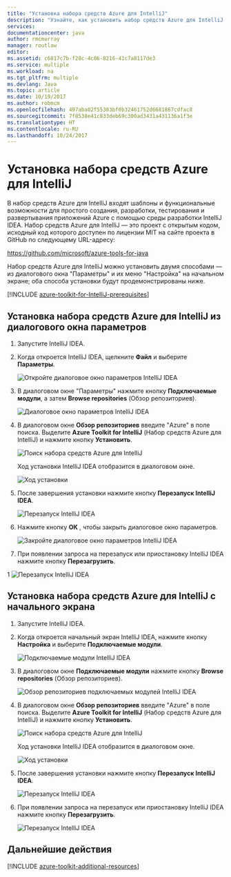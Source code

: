 ```yaml
---
title: "Установка набора средств Azure для IntelliJ"
description: "Узнайте, как установить набор средств Azure для IntelliJ IDEA."
services: 
documentationcenter: java
author: rmcmurray
manager: routlaw
editor: 
ms.assetid: c6817c7b-f28c-4c06-8216-41c7a8117de3
ms.service: multiple
ms.workload: na
ms.tgt_pltfrm: multiple
ms.devlang: Java
ms.topic: article
ms.date: 10/19/2017
ms.author: robmcm
ms.openlocfilehash: 497aba02f55383bf0b32461752d6681867cdfac8
ms.sourcegitcommit: 7f8538e41c833deb69c300ad3431a431136a1f3e
ms.translationtype: HT
ms.contentlocale: ru-RU
ms.lasthandoff: 10/24/2017
---
```

# <a name="installing-the-azure-toolkit-for-intellij"></a>Установка набора средств Azure для IntelliJ
В набор средств Azure для IntelliJ входят шаблоны и функциональные возможности для простого создания, разработки, тестирования и развертывания приложений Azure с помощью среды разработки IntelliJ IDEA. Набор средств Azure для IntelliJ — это проект с открытым кодом, исходный код которого доступен по лицензии MIT на сайте проекта в GitHub по следующему URL-адресу:

<https://github.com/microsoft/azure-tools-for-java>

Набор средств Azure для IntelliJ можно установить двумя способами — из диалогового окна "Параметры" и их меню "Настройка" на начальном экране; оба способа установки будут продемонстрированы ниже.

[!INCLUDE [azure-toolkit-for-IntelliJ-prerequisites](../includes/azure-toolkit-for-intellij-prerequisites.md)]

## <a name="to-install-the-azure-toolkit-for-intellij-from-the-settings-dialog-box"></a>Установка набора средств Azure для IntelliJ из диалогового окна параметров

1. Запустите IntelliJ IDEA.

1. Когда откроется IntelliJ IDEA, щелкните **Файл** и выберите **Параметры**.
   
   ![Откройте диалоговое окно параметров IntelliJ IDEA][01a]

1. В диалоговом окне "Параметры" нажмите кнопку **Подключаемые модули**, а затем **Browse repositories** (Обзор репозиториев).
   
   ![Диалоговое окно параметров IntelliJ IDEA][02a]

1. В диалоговом окне **Обзор репозиториев** введите "Azure" в поле поиска. Выделите **Azure Toolkit for IntelliJ** (Набор средств Azure для IntelliJ) и нажмите кнопку **Установить**.
   
   ![Поиск набора средств Azure для IntelliJ][03]
   
   Ход установки IntelliJ IDEA отобразится в диалоговом окне.
   
   ![Ход установки][04]

1. После завершения установки нажмите кнопку **Перезапуск IntelliJ IDEA**.
   
   ![Перезапуск IntelliJ IDEA][05]

1. Нажмите кнопку **ОК** , чтобы закрыть диалоговое окно параметров.
   
   ![Закройте диалоговое окно параметров IntelliJ IDEA][06]

1. При появлении запроса на перезапуск или приостановку IntelliJ IDEA нажмите кнопку **Перезагрузить**.
   
1   ![Перезапуск IntelliJ IDEA][07]

## <a name="to-install-the-azure-toolkit-for-intellij-from-the-start-screen"></a>Установка набора средств Azure для IntelliJ с начального экрана

1. Запустите IntelliJ IDEA.

1. Когда откроется начальный экран IntelliJ IDEA, нажмите кнопку **Настройка** и выберите **Подключаемые модули**.
   
   ![Подключаемые модули IntelliJ IDEA][01b]

1. В диалоговом окне **Подключаемые модули** нажмите кнопку **Browse repositories** (Обзор репозиториев).
   
   ![Обзор репозиториев подключаемых модулей IntelliJ IDEA][02b]

1. В диалоговом окне **Обзор репозиториев** введите "Azure" в поле поиска. Выделите **Azure Toolkit for IntelliJ** (Набор средств Azure для IntelliJ) и нажмите кнопку **Установить**.
   
   ![Поиск набора средств Azure для IntelliJ][03]
   
   Ход установки IntelliJ IDEA отобразится в диалоговом окне.
   
   ![Ход установки][04]

1. После завершения установки нажмите кнопку **Перезапуск IntelliJ IDEA**.
   
   ![Перезапуск IntelliJ IDEA][05]

1. При появлении запроса на перезапуск или приостановку IntelliJ IDEA нажмите кнопку **Перезагрузить**.
   
   ![Перезапуск IntelliJ IDEA][07]

## <a name="next-steps"></a>Дальнейшие действия

[!INCLUDE [azure-toolkit-additional-resources](../includes/azure-toolkit-additional-resources.md)]

<!-- URL List -->

<!-- IMG List -->

[01a]: media/azure-toolkit-for-intellij-installation/01-intellij-file-settings.png
[01b]: media/azure-toolkit-for-intellij-installation/01-intellij-configure-dropdown.png
[02a]: media/azure-toolkit-for-intellij-installation/02-intellij-settings-dialog.png
[02b]: media/azure-toolkit-for-intellij-installation/02-intellij-plugins-dialog.png
[03]: media/azure-toolkit-for-intellij-installation/03-intellij-browse-repositories.png
[04]: media/azure-toolkit-for-intellij-installation/04-install-progress.png
[05]: media/azure-toolkit-for-intellij-installation/05-restart-intellij.png
[06]: media/azure-toolkit-for-intellij-installation/06-intellij-settings-dialog.png
[07]: media/azure-toolkit-for-intellij-installation/07-restart-intellij.png

